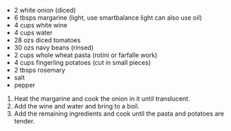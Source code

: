 - 2 white onion (diced)
- 6 tbsps margarine (light, use smartbalance light can also use oil)
- 4 cups white wine
- 4 cups water
- 28 ozs diced tomatoes
- 30 ozs navy beans (rinsed)
- 2 cups whole wheat pasta (rotini or farfalle work)
- 4 cups fingerling potatoes (cut in small pieces)
- 2 tbsps rosemary
- salt
- pepper

1. Heat the margarine and cook the onion in it until translucent.
1. Add the wine and water and bring to a boil.
1. Add the remaining ingredients and cook until the pasta and potatoes are tender.

